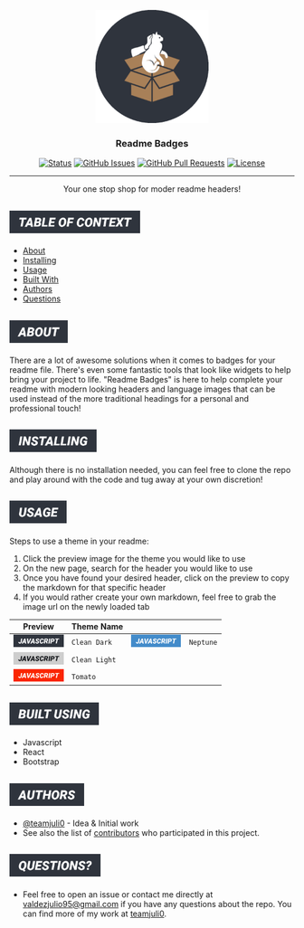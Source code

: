 <p align="center">
  <a href="https://github.com/teamjuli0/readme-badges" rel="noopener">
 <img width=200px height=200px src="./assets/images/logo-round-dark.png" alt="Project logo"></a>

</p>

<h3 align="center">Readme Badges</h3>

<div align="center">

[![Status](https://img.shields.io/badge/status-active-success.svg)]()
[![GitHub Issues](https://img.shields.io/github/issues/teamjuli0/readme-badges.svg)](https://github.com/teamjuli0/readme-badges/issues)
[![GitHub Pull Requests](https://img.shields.io/github/issues-pr/teamjuli0/readme-badges.svg)](https://github.com/teamjuli0/gh-plagiarism/pulls)
[![License](https://img.shields.io/badge/license-MIT-blue.svg)](/LICENSE)

</div>

---

<p align="center"> Your one stop shop for moder readme headers!
    <br> 
</p>

## <a href="#readme-badge"><img src="https://github.com/teamjuli0/readme-badges/blob/main/themes/clean-dark/menu-categories/table-of-context.png?raw=true" style="height: 40px"></a>


- [About](#about)
- [Installing](#installing)
- [Usage](#usage)
- [Built With](#built_using)
- [Authors](#authors)
- [Questions](#questions)

## <a href="#readme-badge"><img id="about" src="https://github.com/teamjuli0/readme-badges/blob/main/themes/clean-dark/menu-categories/about.png?raw=true" style="height: 40px"></a>


There are a lot of awesome solutions when it comes to badges for your readme file. There's even some fantastic tools that look like widgets to help bring your project to life. "Readme Badges" is here to help complete your readme with modern looking headers and language images that can be used instead of the more traditional headings for a personal and professional touch!

## <a href="#readme-badge"><img id="installing" src="https://github.com/teamjuli0/readme-badges/blob/main/themes/clean-dark/menu-categories/installing.png?raw=true" style="height: 40px"></a>


Although there is no installation needed, you can feel free to clone the repo and play around with the code and tug away at your own discretion!

## <a href="#readme-badge" target="_blank"><img id="usage" src="https://github.com/teamjuli0/readme-badges/blob/main/themes/clean-dark/menu-categories/usage.png?raw=true" style="height: 40px"></a>

Steps to use a theme in your readme:

1) Click the preview image for the theme you would like to use
2) On the new page, search for the header you would like to use
3) Once you have found your desired header, click on the preview to copy the markdown for that specific header
4) If you would rather create your own markdown, feel free to grab the image url on the newly loaded tab 

Preview | Theme Name | &nbsp; | &nbsp;
------------ | ------------- | ------------- | -------------
<a href="https://github.com/teamjuli0/readme-badges/wiki/Clean-Dark-Theme"><img src="https://github.com/teamjuli0/readme-badges/blob/main/themes/clean-dark/technologies/javascript.png?raw=true" height="22"></a> | `Clean Dark` | <a href="https://github.com/teamjuli0/readme-badges/wiki/Neptune-Theme"><img src="https://github.com/teamjuli0/readme-badges/blob/main/themes/neptune/technologies/javascript.png?raw=true" height="22"></a> | `Neptune`
<a href="https://github.com/teamjuli0/readme-badges/wiki/Clean-Light-Theme"><img src="https://github.com/teamjuli0/readme-badges/blob/main/themes/clean-light/technologies/javascript.png?raw=true" height="22"></a> | `Clean Light`
<a href="https://github.com/teamjuli0/readme-badges/wiki/Tomato-Theme"><img src="https://github.com/teamjuli0/readme-badges/blob/main/themes/tomato/technologies/javascript.png?raw=true" height="22"></a> | `Tomato`



## <a href="#readme-badge"><img id="built_using" src="https://github.com/teamjuli0/readme-badges/blob/main/themes/clean-dark/menu-categories/built-using.png?raw=true" style="height: 40px"></a>


- Javascript
- React
- Bootstrap

## <a href="#readme-badge"><img id="authors" src="https://github.com/teamjuli0/readme-badges/blob/main/themes/clean-dark/menu-categories/authors.png?raw=true" style="height: 40px"></a>


- [@teamjuli0](https://github.com/teamjuli0) - Idea & Initial work
- See also the list of [contributors](https://github.com/kylelobo/The-Documentation-Compendium/contributors) who participated in this project.

## <a href="#readme-badge"><img id="questions" src="https://github.com/teamjuli0/readme-badges/blob/main/themes/clean-dark/menu-categories/questions-alt.png?raw=true" style="height: 40px"></a>


- Feel free to open an issue or contact me directly at valdezjulio95@gmail.com if you have any questions about the repo. You can find more of my work at [teamjuli0](https://github.com/teamjuli0/).
